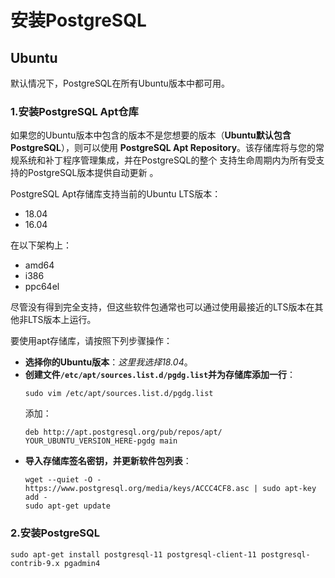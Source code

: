安装PostgreSQL
===================================================================================
## Ubuntu
默认情况下，PostgreSQL在所有Ubuntu版本中都可用。

### 1.安装PostgreSQL Apt仓库
如果您的Ubuntu版本中包含的版本不是您想要的版本（**Ubuntu默认包含PostgreSQL**），则可以使用 
**PostgreSQL Apt Repository**。该存储库将与您的常规系统和补丁程序管理集成，并在PostgreSQL的整个
支持生命周期内为所有受支持的PostgreSQL版本提供自动更新 。

PostgreSQL Apt存储库支持当前的Ubuntu LTS版本：
+ 18.04
+ 16.04

在以下架构上：
+ amd64
+ i386
+ ppc64el

尽管没有得到完全支持，但这些软件包通常也可以通过使用最接近的LTS版本在其他非LTS版本上运行。

要使用apt存储库，请按照下列步骤操作：
+ **选择你的Ubuntu版本**：*这里我选择18.04*。
+ **创建文件`/etc/apt/sources.list.d/pgdg.list`并为存储库添加一行**：
    ```shell
    sudo vim /etc/apt/sources.list.d/pgdg.list
    ```
    添加：
    ```
    deb http://apt.postgresql.org/pub/repos/apt/ YOUR_UBUNTU_VERSION_HERE-pgdg main
    ```
+ **导入存储库签名密钥，并更新软件包列表**：
    ```shell
    wget --quiet -O - https://www.postgresql.org/media/keys/ACCC4CF8.asc | sudo apt-key add -
    sudo apt-get update
    ```

### 2.安装PostgreSQL
```shell
sudo apt-get install postgresql-11 postgresql-client-11 postgresql-contrib-9.x pgadmin4
```